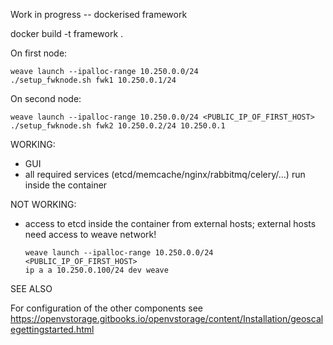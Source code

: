 Work in progress -- dockerised framework

docker build -t framework .

On first node:

    weave launch --ipalloc-range 10.250.0.0/24
    ./setup_fwknode.sh fwk1 10.250.0.1/24

On second node:

    weave launch --ipalloc-range 10.250.0.0/24 <PUBLIC_IP_OF_FIRST_HOST>
    ./setup_fwknode.sh fwk2 10.250.0.2/24 10.250.0.1

WORKING:
- GUI 
- all required services (etcd/memcache/nginx/rabbitmq/celery/...) run inside the container

NOT WORKING:
- access to etcd inside the container from external hosts; external hosts need access to weave network!

  ```
  weave launch --ipalloc-range 10.250.0.0/24 <PUBLIC_IP_OF_FIRST_HOST>
  ip a a 10.250.0.100/24 dev weave
  ```

SEE ALSO

For configuration of the other components see https://openvstorage.gitbooks.io/openvstorage/content/Installation/geoscalegettingstarted.html

